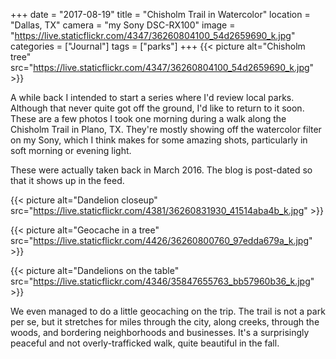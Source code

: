 +++
date = "2017-08-19"
title = "Chisholm Trail in Watercolor"
location = "Dallas, TX"
camera = "my Sony DSC-RX100"
image = "https://live.staticflickr.com/4347/36260804100_54d2659690_k.jpg"
categories = ["Journal"]
tags = ["parks"]
+++
{{< picture alt="Chisholm tree" src="https://live.staticflickr.com/4347/36260804100_54d2659690_k.jpg" >}}
<!--more-->

A while back I intended to start a series where I'd review local parks. Although that never quite got off the ground, I'd like to return to it soon. These are a few photos I took one morning during a walk along the Chisholm Trail in Plano, TX. They're mostly showing off the watercolor filter on my Sony, which I think makes for some amazing shots, particularly in soft morning or evening light. 

These were actually taken back in March 2016. The blog is post-dated so that it shows up in the feed.

{{< picture alt="Dandelion closeup" src="https://live.staticflickr.com/4381/36260831930_41514aba4b_k.jpg" >}}

{{< picture alt="Geocache in a tree" src="https://live.staticflickr.com/4426/36260800760_97edda679a_k.jpg" >}}

{{< picture alt="Dandelions on the table" src="https://live.staticflickr.com/4346/35847655763_bb57960b36_k.jpg" >}}

We even managed to do a little geocaching on the trip. The trail is not a park per se, but it stretches for miles through the city, along creeks, through the woods, and bordering neighborhoods and businesses. It's a surprisingly peaceful and not overly-trafficked walk, quite beautiful in the fall.
